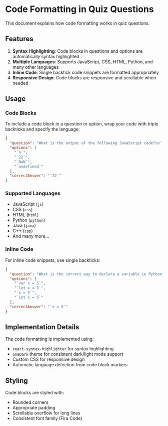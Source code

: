 # Code Formatting in Quiz Questions

This document explains how code formatting works in quiz questions.

## Features

1. **Syntax Highlighting**: Code blocks in questions and options are automatically syntax highlighted
2. **Multiple Languages**: Supports JavaScript, CSS, HTML, Python, and many other languages
3. **Inline Code**: Single backtick code snippets are formatted appropriately
4. **Responsive Design**: Code blocks are responsive and scrollable when needed

## Usage

### Code Blocks

To include a code block in a question or option, wrap your code with triple backticks and specify the language:

```json
{
  "question": "What is the output of the following JavaScript code?\n```js\nconsole.log(2 + '2');\n```",
  "options": [
    "`4`",
    "`22`",
    "`NaN`",
    "`undefined`"
  ],
  "correctAnswer": "`22`"
}
```

### Supported Languages

- JavaScript (`js`)
- CSS (`css`)
- HTML (`html`)
- Python (`python`)
- Java (`java`)
- C++ (`cpp`)
- And many more...

### Inline Code

For inline code snippets, use single backticks:

```json
{
  "question": "What is the correct way to declare a variable in Python?",
  "options": [
    "`var x = 5`",
    "`let x = 5`",
    "`x = 5`",
    "`int x = 5`"
  ],
  "correctAnswer": "`x = 5`"
}
```

## Implementation Details

The code formatting is implemented using:
- `react-syntax-highlighter` for syntax highlighting
- `oneDark` theme for consistent dark/light mode support
- Custom CSS for responsive design
- Automatic language detection from code block markers

## Styling

Code blocks are styled with:
- Rounded corners
- Appropriate padding
- Scrollable overflow for long lines
- Consistent font family (Fira Code)